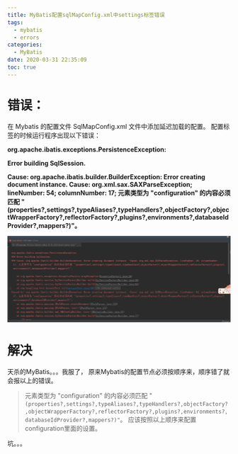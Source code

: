 ```yaml
---
title: MyBatis配置sqlMapConfig.xml中settings标签错误
tags:
  - mybatis
  - errors
categories:
  - MyBatis
date: 2020-03-31 22:35:09
toc: true
---
```



# 错误：

在 Mybatis 的配置文件 SqlMapConfig.xml 文件中添加延迟加载的配置。 配置<settings>标签的时候运行程序出现以下错误：

**org.apache.ibatis.exceptions.PersistenceException:** 

**Error building SqlSession.**

**Cause: org.apache.ibatis.builder.BuilderException: Error creating document instance.  Cause: org.xml.sax.SAXParseException; lineNumber: 54; columnNumber: 17; 元素类型为 "configuration" 的内容必须匹配 "(properties?,settings?,typeAliases?,typeHandlers?,objectFactory?,objectWrapperFactory?,reflectorFactory?,plugins?,environments?,databaseIdProvider?,mappers?)"。**

![1585665614645](MyBatis配置sqlMapConfig-xml中settings标签错误/1585665614645.png)

# 解决

天杀的MyBatis。。。我服了， 原来Mybatis的配置节点必须按顺序来，顺序错了就会报以上的错误。 

> 元素类型为 "configuration" 的内容必须匹配 "  `(properties?,settings?,typeAliases?,typeHandlers?,objectFactory?,objectWrapperFactory?,reflectorFactory?,plugins?,environments?,databaseIdProvider?,mappers?)"`。 应该按照以上顺序来配置configuration里面的设置。

坑。。。